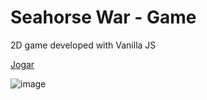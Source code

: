 # Seahorse War - Game

2D game developed with Vanilla JS

[Jogar](https://dorneles-fabiane.github.io/seahorse-war/)

![image](https://user-images.githubusercontent.com/64361469/195956256-0f01ce66-9ed9-47e1-839e-adc48b047e2e.png)

